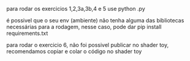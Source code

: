 
para rodar os exercicios 1,2,3a,3b,4 e 5
use python <nome do exercicio>.py 

é possivel que o seu env (ambiente) não tenha alguma das bibliotecas necessárias 
para a rodagem, nesse caso, pode dar pip install requirements.txt


para rodar o exercicio 6, não foi possivel publicar no shader toy,
recomendamos copiar e colar o código no shader toy
